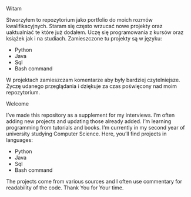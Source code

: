 Witam

Stworzyłem to repozytorium jako portfolio do moich rozmów kwalifikacyjnych.
Staram się często wrzucać nowe projekty oraz uaktualniać te które już dodałem.
Uczę się programowania z kursów oraz książek jak i na studiach.
Zamieszczone tu projekty są w języku:
- Python
- Java
- Sql
- Bash command

W projektach zamieszczam komentarze aby były bardziej czytelniejsze.
Życzę udanego przeglądania i dziękuje za czas poświęcony nad moim repozytorium.


Welcome

I’ve made this repository as a supplement for my interviews. 
I’m often adding new projects and updating those already added.
I’m learning programming from tutorials and books. 
I’m currently in my second year of university studying Computer Science.
Here, you’ll find projects in languages:
- Python
- Java
- Sql
- Bash command

The projects come from various sources and I often use commentary for readability of the code.
Thank You for Your time.

